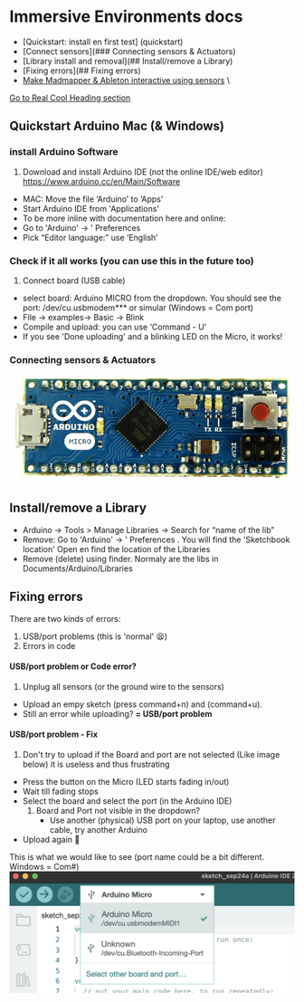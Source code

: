 # Immersive Environments docs 
* [Quickstart: install en first test] (quickstart)
* [Connect sensors](### Connecting sensors & Actuators)
* [Library install and removal](## Install/remove a Library)
* [Fixing errors](## Fixing errors)
* [Make Madmapper & Ableton interactive using sensors](MIDI-Madmapper.md)
\

[Go to Real Cool Heading section](#real-cool-heading)

## <a id="quickstart"></a> Quickstart Arduino Mac (& Windows)  
### install Arduino Software 
1. Download and install Arduino IDE (not the online IDE/web editor) https://www.arduino.cc/en/Main/Software 
- MAC: Move the file  ‘Arduino’ to ‘Apps’  
- Start Arduino IDE from 'Applications'  
- To be more inline with documentation here and online: 
- Go to 'Arduino' → ' Preferences  
- Pick “Editor language:” use ‘English’


### Check if it all works (you can use this in the future too)
1. Connect board (USB cable)
- select board: Arduino MICRO from the dropdown. You should see the port: /dev/cu.usbmodem*** or simular (Windows = Com port) 
- File → examples→ Basic → Blink 
- Compile and upload: you can use  ‘Command - U'  
- If you see 'Done uploading' and a blinking LED on the Micro, it works!  

### Connecting sensors & Actuators
![](images/proMicro.jpg)


## Install/remove a Library  
* Arduino → Tools > Manage Libraries -> Search for “name of the lib” 
* Remove: Go to 'Arduino' → ' Preferences . You will find the 'Sketchbook location' Open en find the location of the Libraries
* Remove (delete) using finder. Normaly are the libs in Documents/Arduino/Libraries

## Fixing errors
There are two kinds of errors:

1. USB/port problems (this is 'normal' 😫)
2. Errors in code

#### USB/port problem or Code error?

1. Unplug all sensors (or the ground wire to the sensors)
- Upload an empy sketch (press command+n) and (command+u). 
- Still an error while uploading? **= USB/port problem**

#### USB/port problem - Fix
1. Don't try to upload if the Board and port are not selected (Like image below) it is useless and thus frustrating
- Press the button on the Micro (LED starts fading in/out)
- Wait till fading stops
- Select the board and select the port (in the Arduino IDE)
	1. Board and Port not visible in the dropdown? 
		- Use another (physical) USB port on your laptop, use another cable, try another Arduino
- Upload again 🤞

This is what we would like to see (port name could be a bit different. Windows = Com#)
![](images/boardPortSelected.png)

    

    